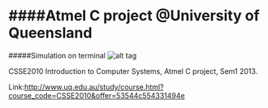 ####Atmel C project @University of Queensland
============

#####Simulation on terminal
![alt tag](https://github.com/bnerDY/ITEE-UQ/edit/master/C-Introduction%20Computer%20System,%20CSSE2010/1.png)


CSSE2010 Introduction to Computer Systems, Atmel C project, Sem1 2013.

Link:http://www.uq.edu.au/study/course.html?course_code=CSSE2010&offer=53544c554331494e

